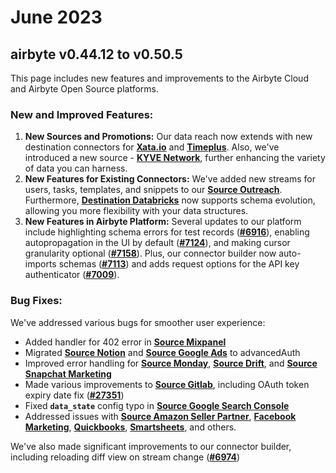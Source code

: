 # June 2023

## airbyte v0.44.12 to v0.50.5

This page includes new features and improvements to the Airbyte Cloud and Airbyte Open Source
platforms.

### **New and Improved Features:**

1. **New Sources and Promotions:** Our data reach now extends with new destination connectors for
   **[Xata.io](https://github.com/airbytehq/airbyte/pull/24192)** and
   **[Timeplus](https://github.com/airbytehq/airbyte/pull/21226)**. Also, we've introduced a new
   source - **[KYVE Network](https://github.com/airbytehq/airbyte/pull/27373)**, further enhancing
   the variety of data you can harness.
2. **New Features for Existing Connectors:** We've added new streams for users, tasks, templates,
   and snippets to our **[Source Outreach](https://github.com/airbytehq/airbyte/pull/27343)**.
   Furthermore, **[Destination Databricks](https://github.com/airbytehq/airbyte/pull/26942)** now
   supports schema evolution, allowing you more flexibility with your data structures.
3. **New Features in Airbyte Platform:** Several updates to our platform include highlighting schema
   errors for test records (**[#6916](https://github.com/airbytehq/airbyte/pull/6916)**), enabling
   autopropagation in the UI by default
   (**[#7124](https://github.com/airbytehq/airbyte/pull/7124)**), and making cursor granularity
   optional (**[#7158](https://github.com/airbytehq/airbyte/pull/7158)**). Plus, our connector
   builder now auto-imports schemas (**[#7113](https://github.com/airbytehq/airbyte/pull/7113)**)
   and adds request options for the API key authenticator
   (**[#7009](https://github.com/airbytehq/airbyte/pull/7009)**).

### **Bug Fixes:**

We've addressed various bugs for smoother user experience:

- Added handler for 402 error in
  **[Source Mixpanel](https://github.com/airbytehq/airbyte/pull/27252)**
- Migrated **[Source Notion](https://github.com/airbytehq/airbyte/pull/26535)** and
  **[Source Google Ads](https://github.com/airbytehq/airbyte/pull/26905)** to advancedAuth
- Improved error handling for **[Source Monday](https://github.com/airbytehq/airbyte/pull/27244)**,
  **[Source Drift](https://github.com/airbytehq/airbyte/pull/27202)**, and
  **[Source Snapchat Marketing](https://github.com/airbytehq/airbyte/pull/26358)**
- Made various improvements to **[Source Gitlab](https://github.com/airbytehq/airbyte/pull/27346)**,
  including OAuth token expiry date fix
  (**[#27351](https://github.com/airbytehq/airbyte/pull/27351)**)
- Fixed **`data_state`** config typo in
  **[Source Google Search Console](https://github.com/airbytehq/airbyte/pull/27307)**
- Addressed issues with
  **[Source Amazon Seller Partner](https://github.com/airbytehq/airbyte/pull/27110)**,
  **[Facebook Marketing](https://github.com/airbytehq/airbyte/pull/27201)**,
  **[Quickbooks](https://github.com/airbytehq/airbyte/pull/27148)**,
  **[Smartsheets](https://github.com/airbytehq/airbyte/pull/27096)**, and others.

We've also made significant improvements to our connector builder, including reloading diff view on
stream change (**[#6974](https://github.com/airbytehq/airbyte/pull/6974)**)
